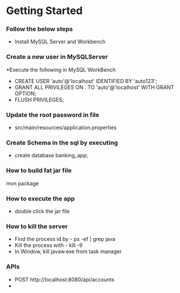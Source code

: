 # Getting Started

### Follow the below steps
* Install MySQL Server and Workbench
### Create a new user in MySQLServer
*Execute the following in MySQL WorkBench
*  CREATE USER 'auto'@'localhost' IDENTIFIED BY 'auto123';
*  GRANT ALL PRIVILEGES ON *.* TO 'auto'@'localhost' WITH GRANT OPTION;
*  FLUSH PRIVILEGES;
### Update the root password in file 
* src/main/resources/application.properties 
### Create Schema in the sql by executing 
* create database banking_app;
### How to build fat jar file
mvn package
### How to execute the app
* double click the jar file
### How to kill the server
* Find the process id by - ps -ef | grep java
* Kill the process with - kill -9 <id>
* In Window, kill javaw.exe from task manager
### APIs
* POST http://localhost:8080/api/accounts
* 